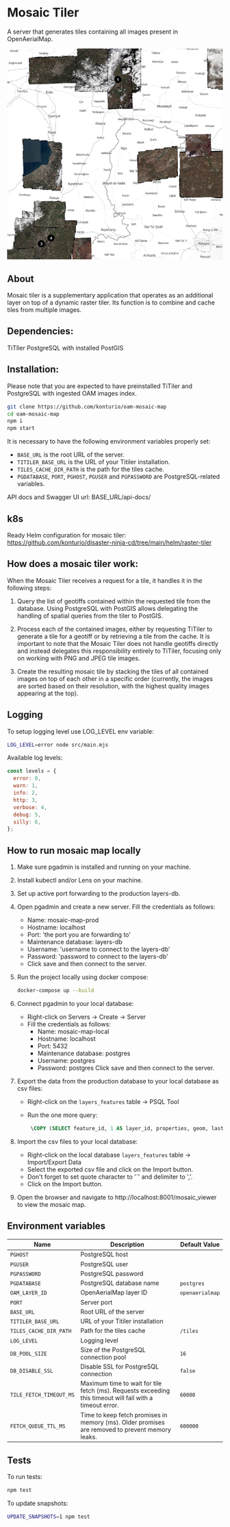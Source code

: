 # Mosaic Tiler

A server that generates tiles containing all images present in OpenAerialMap.

![Map](map.png)

## About

Mosaic tiler is a supplementary application that operates as an additional layer on top of a dynamic raster tiler. Its function is to combine and cache tiles from multiple images.

## Dependencies:

TiTIler
PostgreSQL with installed PostGIS

## Installation:

Please note that you are expected to have preinstalled TiTiler and PostgreSQL with ingested OAM images index.

```bash
git clone https://github.com/konturio/oam-mosaic-map
cd oam-mosaic-map
npm i
npm start
```

It is necessary to have the following environment variables properly set:

- `BASE_URL` is the root URL of the server.
- `TITILER_BASE_URL` is the URL of your Titiler installation.
- `TILES_CACHE_DIR_PATH` is the path for the tiles cache.
- `PGDATABASE`, `PORT`, `PGHOST`, `PGUSER` and `PGPASSWORD` are PostgreSQL-related variables.

API docs and Swagger UI url: BASE_URL/api-docs/

## k8s

Ready Helm configuration for mosaic tiler:
https://github.com/konturio/disaster-ninja-cd/tree/main/helm/raster-tiler

## How does a mosaic tiler work:

When the Mosaic Tiler receives a request for a tile, it handles it in the following steps:

1. Query the list of geotiffs contained within the requested tile from the database. Using PostgreSQL with PostGIS allows delegating the handling of spatial queries from the tiler to PostGIS.
2. Process each of the contained images, either by requesting TiTiler to generate a tile for a geotiff or by retrieving a tile from the cache. It is important to note that the Mosaic Tiler does not handle geotiffs directly and instead delegates this responsibility entirely to TiTiler, focusing only on working with PNG and JPEG tile images.

3. Create the resulting mosaic tile by stacking the tiles of all contained images on top of each other in a specific order (currently, the images are sorted based on their resolution, with the highest quality images appearing at the top).

## Logging

To setup logging level use LOG_LEVEL env variable:

```sh
LOG_LEVEL=error node src/main.mjs
```

Available log levels:

```js
const levels = {
  error: 0,
  warn: 1,
  info: 2,
  http: 3,
  verbose: 4,
  debug: 5,
  silly: 6,
};
```

## How to run mosaic map locally

1. Make sure pgadmin is installed and running on your machine.
2. Install kubectl and/or Lens on your machine.
3. Set up active port forwarding to the production layers-db.
4. Open pgadmin and create a new server. Fill the credentials as follows:

   - Name: mosaic-map-prod
   - Hostname: localhost
   - Port: 'the port you are forwarding to'
   - Maintenance database: layers-db
   - Username: 'username to connect to the layers-db'
   - Password: 'password to connect to the layers-db'
   - Click save and then connect to the server.

5. Run the project locally using docker compose:

   ```bash
   docker-compose up --build
   ```

6. Connect pgadmin to your local database:

   - Right-click on Servers -> Create -> Server
   - Fill the credentials as follows:
     - Name: mosaic-map-local
     - Hostname: localhost
     - Port: 5432
     - Maintenance database: postgres
     - Username: postgres
     - Password: postgres
       Click save and then connect to the server.

7. Export the data from the production database to your local database as csv files:

   - Right-click on the `layers_features` table -> PSQL Tool
   - Run the one more query:

     ```sql
      \COPY (SELECT feature_id, 1 AS layer_id, properties, geom, last_updated, zoom FROM public.layers_features WHERE layer_id = (SELECT id FROM public.layers WHERE public_id = 'openaerialmap') ORDER BY last_updated DESC LIMIT 100) TO '/path_on_your_pc/exported_file.csv'WITH CSV HEADER DELIMITER ',' QUOTE '`';
     ```

8. Import the csv files to your local database:

   - Right-click on the local database `layers_features` table -> Import/Export Data
   - Select the exported csv file and click on the Import button.
   - Don't forget to set quote character to '`' and delimiter to ','.
   - Click on the Import button.

9. Open the browser and navigate to http://localhost:8001/mosaic_viewer to view the mosaic map.

## Environment variables

| Name                    | Description                                                                                               | Default Value   |
| ----------------------- | --------------------------------------------------------------------------------------------------------- | --------------- |
| `PGHOST`                | PostgreSQL host                                                                                           |                 |
| `PGUSER`                | PostgreSQL user                                                                                           |                 |
| `PGPASSWORD`            | PostgreSQL password                                                                                       |                 |
| `PGDATABASE`            | PostgreSQL database name                                                                                  | `postgres`      |
| `OAM_LAYER_ID`          | OpenAerialMap layer ID                                                                                    | `openaerialmap` |
| `PORT`                  | Server port                                                                                               |                 |
| `BASE_URL`              | Root URL of the server                                                                                    |                 |
| `TITILER_BASE_URL`      | URL of your Titiler installation                                                                          |                 |
| `TILES_CACHE_DIR_PATH`  | Path for the tiles cache                                                                                  | `/tiles`        |
| `LOG_LEVEL`             | Logging level                                                                                             |                 |
| `DB_POOL_SIZE`          | Size of the PostgreSQL connection pool                                                                    | `16`            |
| `DB_DISABLE_SSL`        | Disable SSL for PostgreSQL connection                                                                     | `false`         |
| `TILE_FETCH_TIMEOUT_MS` | Maximum time to wait for tile fetch (ms). Requests exceeding this timeout will fail with a timeout error. | `60000`         |
| `FETCH_QUEUE_TTL_MS`    | Time to keep fetch promises in memory (ms). Older promises are removed to prevent memory leaks.           | `600000`        |

## Tests

To run tests:

```bash
npm test
```

To update snapshots:

```bash
UPDATE_SNAPSHOTS=1 npm test
```
